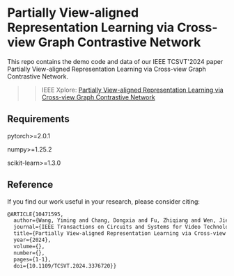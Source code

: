 # Partially View-aligned Representation Learning via Cross-view Graph Contrastive Network
This repo contains the demo code and data of our IEEE TCSVT'2024 paper Partially View-aligned Representation Learning via Cross-view Graph Contrastive Network.
>>IEEE Xplore: [Partially View-aligned Representation Learning via Cross-view Graph Contrastive Network](https://ieeexplore.ieee.org/document/10471595)
## Requirements

pytorch>=2.0.1 

numpy>=1.25.2

scikit-learn>=1.3.0

## Reference
If you find our work useful in your research, please consider citing:

```latex
@ARTICLE{10471595,
  author={Wang, Yiming and Chang, Dongxia and Fu, Zhiqiang and Wen, Jie and Zhao, Yao},
  journal={IEEE Transactions on Circuits and Systems for Video Technology}, 
  title={Partially View-aligned Representation Learning via Cross-view Graph Contrastive Network}, 
  year={2024},
  volume={},
  number={},
  pages={1-1},
  doi={10.1109/TCSVT.2024.3376720}}
